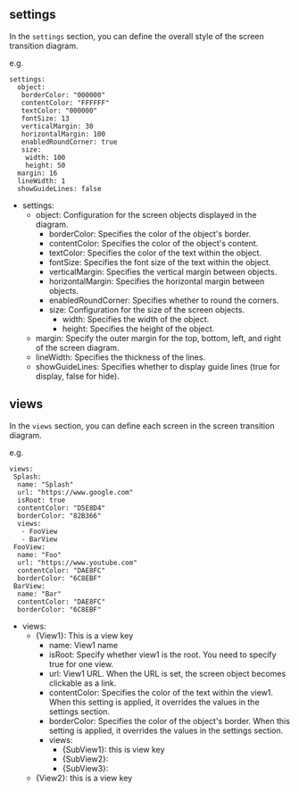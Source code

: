 ## settings

In the `settings` section, you can define the overall style of the screen transition diagram.

e.g.

```
settings:
  object:
   borderColor: "000000"
   contentColor: "FFFFFF"
   textColor: "000000"
   fontSize: 13
   verticalMargin: 30
   horizontalMargin: 100
   enabledRoundCorner: true
   size:
    width: 100
    height: 50
  margin: 16
  lineWidth: 1
  showGuideLines: false
```

- settings: 
  - object: Configuration for the screen objects displayed in the diagram.
    - borderColor: Specifies the color of the object's border.
    - contentColor: Specifies the color of the object's content.
    - textColor: Specifies the color of the text within the object.
    - fontSize: Specifies the font size of the text within the object.
    - verticalMargin: Specifies the vertical margin between objects.
    - horizontalMargin: Specifies the horizontal margin between objects.
    - enabledRoundCorner: Specifies whether to round the corners.
    - size: Configuration for the size of the screen objects.
      - width: Specifies the width of the object.
      - height: Specifies the height of the object.
  - margin: Specify the outer margin for the top, bottom, left, and right of the screen diagram.
  - lineWidth: Specifies the thickness of the lines.
  - showGuideLines: Specifies whether to display guide lines (true for display, false for hide).

## views

In the `views` section, you can define each screen in the screen transition diagram.

e.g. 

```
views:
 Splash:
  name: "Splash"
  url: "https://www.google.com"
  isRoot: true
  contentColor: "D5E8D4"
  borderColor: "82B366"
  views:
   - FooView
   - BarView
 FooView:
  name: "Foo"
  url: "https://www.youtube.com"
  contentColor: "DAE8FC"
  borderColor: "6C8EBF"
 BarView:
  name: "Bar"
  contentColor: "DAE8FC"
  borderColor: "6C8EBF"
```

- views:
  - {View1}: This is a view key
    - name: View1 name
    - isRoot: Specify whether view1 is the root. You need to specify true for one view. 
    - url: View1 URL. When the URL is set, the screen object becomes clickable as a link. 
    - contentColor: Specifies the color of the text within the view1. When this setting is applied, it overrides the values in the settings section.
    - borderColor: Specifies the color of the object's border. When this setting is applied, it overrides the values in the settings section.
    - views:
      - {SubView1}: this is view key
      - {SubView2}:
      - {SubView3}: 
  - {View2}: this is a view key

